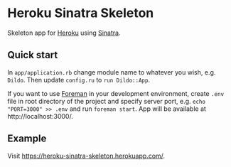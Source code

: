 # Heroku Sinatra Skeleton
Skeleton app for [Heroku](https://heroku.com/) using [Sinatra](http://www.sinatrarb.com/). 

## Quick start
In `app/application.rb` change module name to whatever you wish, e.g. `Dildo`. Then update `config.ru` to `run Dildo::App`.

If you want to use [Foreman](https://github.com/ddollar/foreman) in your development environment, create `.env` file in root directory of the project and specify server port, e.g. `echo "PORT=3000" >> .env` and run `foreman start`. App will be available at http://localhost:3000/. 

## Example 
Visit https://heroku-sinatra-skeleton.herokuapp.com/.